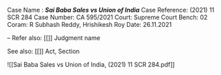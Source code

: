 Case Name : ***Sai Baba Sales vs Union of India***
Case Reference: (2021) 11 SCR 284
Case Number: CA 595/2021
Court: Supreme Court
Bench: 02
Coram: R Subhash Reddy, Hrishikesh Roy
Date: 26.11.2021


–
Refer also:
[[]]
Judgment name

See also:
[[]] 
Act, Section

![[Sai Baba Sales vs Union of India, (2021) 11 SCR 284.pdf]]